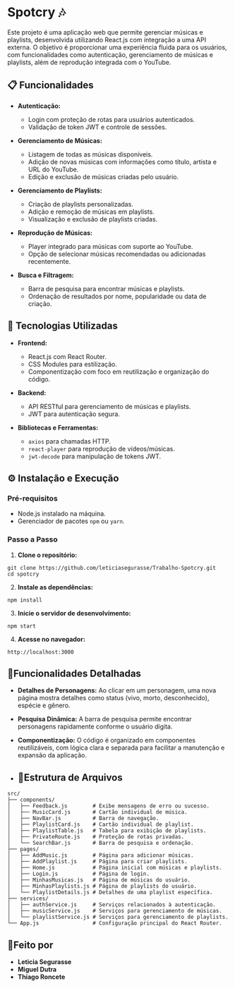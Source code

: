 # Spotcry 🎶

Este projeto é uma aplicação web que permite gerenciar músicas e playlists, desenvolvida utilizando React.js com integração a uma API externa. O objetivo é proporcionar uma experiência fluida para os usuários, com funcionalidades como autenticação, gerenciamento de músicas e playlists, além de reprodução integrada com o YouTube.

## 📋 Funcionalidades

- **Autenticação:**
  - Login com proteção de rotas para usuários autenticados.
  - Validação de token JWT e controle de sessões.

- **Gerenciamento de Músicas:**
  - Listagem de todas as músicas disponíveis.
  - Adição de novas músicas com informações como título, artista e URL do YouTube.
  - Edição e exclusão de músicas criadas pelo usuário.

- **Gerenciamento de Playlists:**
  - Criação de playlists personalizadas.
  - Adição e remoção de músicas em playlists.
  - Visualização e exclusão de playlists criadas.

- **Reprodução de Músicas:**
  - Player integrado para músicas com suporte ao YouTube.
  - Opção de selecionar músicas recomendadas ou adicionadas recentemente.

- **Busca e Filtragem:**
  - Barra de pesquisa para encontrar músicas e playlists.
  - Ordenação de resultados por nome, popularidade ou data de criação.

## 🚀 Tecnologias Utilizadas

- **Frontend:**
  - React.js com React Router.
  - CSS Modules para estilização.
  - Componentização com foco em reutilização e organização do código.

- **Backend:**
  - API RESTful para gerenciamento de músicas e playlists.
  - JWT para autenticação segura.

- **Bibliotecas e Ferramentas:**
  - `axios` para chamadas HTTP.
  - `react-player` para reprodução de vídeos/músicas.
  - `jwt-decode` para manipulação de tokens JWT.

## ⚙️ Instalação e Execução

### Pré-requisitos

- Node.js instalado na máquina.
- Gerenciador de pacotes `npm` ou `yarn`.

### Passo a Passo

1. **Clone o repositório:**
```
git clone https://github.com/leticiasegurasse/Trabalho-Spotcry.git
cd spotcry
```

2. **Instale as dependências:**
```
npm install
```

3. **Inicie o servidor de desenvolvimento:**
```
npm start
```

4. **Acesse no navegador:**
```
http://localhost:3000
```

## 📑Funcionalidades Detalhadas
- __Detalhes de Personagens:__ Ao clicar em um personagem, uma nova página mostra detalhes como status (vivo, morto, desconhecido), espécie e gênero.
- __Pesquisa Dinâmica:__ A barra de pesquisa permite encontrar personagens rapidamente conforme o usuário digita.
- __Componentização:__ O código é organizado em componentes reutilizáveis, com lógica clara e separada para facilitar a manutenção e expansão da aplicação.

- ## 📂Estrutura de Arquivos
```
src/
├── components/
│   ├── Feedback.js        # Exibe mensagens de erro ou sucesso.
│   ├── MusicCard.js       # Cartão individual de música.
│   ├── NavBar.js          # Barra de navegação.
│   ├── PlaylistCard.js    # Cartão individual de playlist.
│   ├── PlaylistTable.js   # Tabela para exibição de playlists.
│   ├── PrivateRoute.js    # Proteção de rotas privadas.
│   └── SearchBar.js       # Barra de pesquisa e ordenação.
├── pages/
│   ├── AddMusic.js        # Página para adicionar músicas.
│   ├── AddPlaylist.js     # Página para criar playlists.
│   ├── Home.js            # Página inicial com músicas e playlists.
│   ├── Login.js           # Página de login.
│   ├── MinhasMusicas.js   # Página de músicas do usuário.
│   ├── MinhasPlaylists.js # Página de playlists do usuário.
│   └── PlaylistDetails.js # Detalhes de uma playlist específica.
├── services/
│   ├── authService.js     # Serviços relacionados à autenticação.
│   ├── musicService.js    # Serviços para gerenciamento de músicas.
│   └── playlistService.js # Serviços para gerenciamento de playlists.
└── App.js                 # Configuração principal do React Router.
```

## 📝Feito por
- __Leticia Segurasse__
- __Miguel Dutra__
- __Thiago Roncete__ 
#

